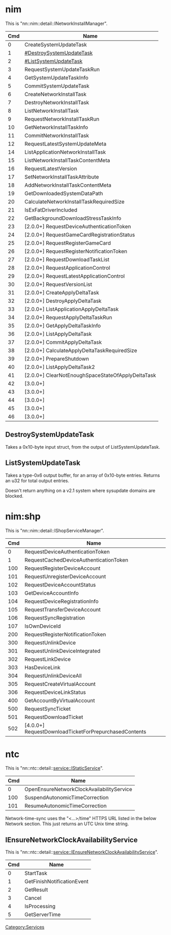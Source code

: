 # nim

This is
"nn::nim::detail::INetworkInstallManager".

| Cmd | Name                                                             |
| --- | ---------------------------------------------------------------- |
| 0   | CreateSystemUpdateTask                                           |
| 1   | [\#DestroySystemUpdateTask](#DestroySystemUpdateTask "wikilink") |
| 2   | [\#ListSystemUpdateTask](#ListSystemUpdateTask "wikilink")       |
| 3   | RequestSystemUpdateTaskRun                                       |
| 4   | GetSystemUpdateTaskInfo                                          |
| 5   | CommitSystemUpdateTask                                           |
| 6   | CreateNetworkInstallTask                                         |
| 7   | DestroyNetworkInstallTask                                        |
| 8   | ListNetworkInstallTask                                           |
| 9   | RequestNetworkInstallTaskRun                                     |
| 10  | GetNetworkInstallTaskInfo                                        |
| 11  | CommitNetworkInstallTask                                         |
| 12  | RequestLatestSystemUpdateMeta                                    |
| 14  | ListApplicationNetworkInstallTask                                |
| 15  | ListNetworkInstallTaskContentMeta                                |
| 16  | RequestLatestVersion                                             |
| 17  | SetNetworkInstallTaskAttribute                                   |
| 18  | AddNetworkInstallTaskContentMeta                                 |
| 19  | GetDownloadedSystemDataPath                                      |
| 20  | CalculateNetworkInstallTaskRequiredSize                          |
| 21  | IsExFatDriverIncluded                                            |
| 22  | GetBackgroundDownloadStressTaskInfo                              |
| 23  | \[2.0.0+\] RequestDeviceAuthenticationToken                      |
| 24  | \[2.0.0+\] RequestGameCardRegistrationStatus                     |
| 25  | \[2.0.0+\] RequestRegisterGameCard                               |
| 26  | \[2.0.0+\] RequestRegisterNotificationToken                      |
| 27  | \[2.0.0+\] RequestDownloadTaskList                               |
| 28  | \[2.0.0+\] RequestApplicationControl                             |
| 29  | \[2.0.0+\] RequestLatestApplicationControl                       |
| 30  | \[2.0.0+\] RequestVersionList                                    |
| 31  | \[2.0.0+\] CreateApplyDeltaTask                                  |
| 32  | \[2.0.0+\] DestroyApplyDeltaTask                                 |
| 33  | \[2.0.0+\] ListApplicationApplyDeltaTask                         |
| 34  | \[2.0.0+\] RequestApplyDeltaTaskRun                              |
| 35  | \[2.0.0+\] GetApplyDeltaTaskInfo                                 |
| 36  | \[2.0.0+\] ListApplyDeltaTask                                    |
| 37  | \[2.0.0+\] CommitApplyDeltaTask                                  |
| 38  | \[2.0.0+\] CalculateApplyDeltaTaskRequiredSize                   |
| 39  | \[2.0.0+\] PrepareShutdown                                       |
| 40  | \[2.0.0+\] ListApplyDeltaTask2                                   |
| 41  | \[2.0.0+\] ClearNotEnoughSpaceStateOfApplyDeltaTask              |
| 42  | \[3.0.0+\]                                                       |
| 43  | \[3.0.0+\]                                                       |
| 44  | \[3.0.0+\]                                                       |
| 45  | \[3.0.0+\]                                                       |
| 46  | \[3.0.0+\]                                                       |

## DestroySystemUpdateTask

Takes a 0x10-byte input struct, from the output of ListSystemUpdateTask.

## ListSystemUpdateTask

Takes a type-0x6 output buffer, for an array of 0x10-byte entries.
Returns an u32 for total output entries.

Doesn't return anything on a v2.1 system where sysupdate domains are
blocked.

# nim:shp

This is "nn::nim::detail::IShopServiceManager".

| Cmd | Name                                                    |
| --- | ------------------------------------------------------- |
| 0   | RequestDeviceAuthenticationToken                        |
| 1   | RequestCachedDeviceAuthenticationToken                  |
| 100 | RequestRegisterDeviceAccount                            |
| 101 | RequestUnregisterDeviceAccount                          |
| 102 | RequestDeviceAccountStatus                              |
| 103 | GetDeviceAccountInfo                                    |
| 104 | RequestDeviceRegistrationInfo                           |
| 105 | RequestTransferDeviceAccount                            |
| 106 | RequestSyncRegistration                                 |
| 107 | IsOwnDeviceId                                           |
| 200 | RequestRegisterNotificationToken                        |
| 300 | RequestUnlinkDevice                                     |
| 301 | RequestUnlinkDeviceIntegrated                           |
| 302 | RequestLinkDevice                                       |
| 303 | HasDeviceLink                                           |
| 304 | RequestUnlinkDeviceAll                                  |
| 305 | RequestCreateVirtualAccount                             |
| 306 | RequestDeviceLinkStatus                                 |
| 400 | GetAccountByVirtualAccount                              |
| 500 | RequestSyncTicket                                       |
| 501 | RequestDownloadTicket                                   |
| 502 | \[4.0.0+\] RequestDownloadTicketForPrepurchasedContents |

# ntc

This is "nn::ntc::detail::<service::IStaticService>".

| Cmd | Name                                      |
| --- | ----------------------------------------- |
| 0   | OpenEnsureNetworkClockAvailabilityService |
| 100 | SuspendAutonomicTimeCorrection            |
| 101 | ResumeAutonomicTimeCorrection             |

Network-time-sync uses the "\<...\>/time" HTTPS URL listed in the below
Network section. This just returns an UTC Unix time string.

## IEnsureNetworkClockAvailabilityService

This is
"nn::ntc::detail::<service::IEnsureNetworkClockAvailabilityService>".

| Cmd | Name                       |
| --- | -------------------------- |
| 0   | StartTask                  |
| 1   | GetFinishNotificationEvent |
| 2   | GetResult                  |
| 3   | Cancel                     |
| 4   | IsProcessing               |
| 5   | GetServerTime              |

[Category:Services](Category:Services "wikilink")
